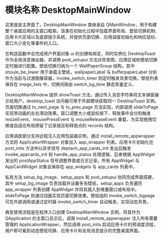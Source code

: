 # 模块名称 DesktopMainWindow

这里就是主界面了。DesktopMainWindow 类继承自 QMainWindow，用于构建整个桌面应用的主窗口框架。该类在初始化过程中加载界面布局、壁纸切换机制、应用卡片区域以及底部提示系统，并提供页面切换、应用调度初始化和响应鼠标、窗口大小变化等事件的入口。

在构造函数中会完成用户界面对象 ui 的创建和绑定，同时实例化 DesktopToast 作为全局消息弹出器，并调用 post_setupui 方法对背景图、应用区域和壁纸切换定时器进行配置。壁纸切换归纳为一个 WallPaperGroup 结构，其中 shoule_be_lower 用于承载主壁纸，wallpaperLabel 与 bufferpaperLabel 分别作为当前与过渡图像容器，invoke_switch_timer 则定时触发背景切换。壁纸列表保存在 image_lists 中，切换间隔由 switch_bg_time 静态常量定义。

DesktopMainWindow 提供 showToast 方法，通过传入消息字符串将文本弹窗展示给用户，desktop_toast 访问器可用于外部模块获取同一 DesktopToast 实例。页面切换通过 to_next_page 与 to_prev_page 方法实现，内部调用 slideToPage 实现带动画的左右滑动效果。窗口调整大小或鼠标按下、释放事件会分别触发 resizeEvent、mousePressEvent 与 mouseReleaseEvent 重载，为实现拖拽切换或自适应布局预留了记录按压和释放点的 records 结构。

应用调度部分支持远程注入应用包装器实例，通过 install_remote_appwrapper 方法将 ApplicationWrapper 对象加入 app_wrapper 列表。应用卡片初始化在 post_inits 方法中以异步信号 deptach_app_cards_init 发出后触发 invoke_appcards_init 和 handle_app_status 处理逻辑，后者根据 AppWidget 发出的 postAppStatus 信号调整界面或日志记录。所有 AppWidget 与 AppCardWidget 对象会保存在 app_widgets 与 app_cards 列表中。

私有方法 setup_bg_image、setup_apps 和 post_setupui 协同完成界面搭建，其中 setup_bg_image 负责加载并设置多张壁纸，setup_apps 负责遍历 app_wrapper 列表创建 AppWidget 并将其插入到堆叠窗口或布局中。slideToPage 则通过动画实现页面切换效果。壁纸组的 invoke_switch_bgpage 可在外部调用或通过定时器 invoke_switch_timer 自动触发，实现动态背景。

典型使用流程是在程序入口创建 DesktopMainWindow 实例，将其作为 QApplication 的主窗口显示后，调用 install_remote_appwrapper 注入所有需要管理的 ApplicationWrapper，然后调用 post_inits 启动应用卡片的预调度流程，用户即可看到动态壁纸切换、应用卡片和全局消息提示的完整桌面界面。

